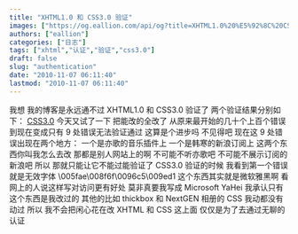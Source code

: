 ```yaml
---
title: "XHTML1.0 和 CSS3.0 验证"
images: ["https://og.eallion.com/api/og?title=XHTML1.0%20%E5%92%8C%20CSS3.0%20%E9%AA%8C%E8%AF%81"]
authors: ["eallion"]
categories: ["日志"]
tags: ["xhtml","认证","验证","css3.0"]
draft: false
slug: "authentication"
date: "2010-11-07 06:11:40"
lastmod: "2010-11-07 06:11:40"
---
```


我想
我的博客是永远通不过 XHTML1.0 和 CSS3.0 验证了
两个验证结果分别如下： [CSS3.0](http://validator.w3.org/check?uri=http://eallion.com&charset=(detect+automatically)&doctype=Inline&group=0)
今天又试了一下
把能改的全改了
从原来最开始的几十个上百个错误
到现在变成只有 9 处错误无法验证通过
这算是个进步吗
不见得吧
现在这 9 处错误出现在两个地方：
一个是亦歌的音乐插件上
一个是韩寒的新浪订阅上
这两个东西你叫我怎么去改
那都是别人网站上的啊
不可能不听亦歌吧
不可能不展示订阅的新浪吧
所以
那就只能让它不能过能验证了
CSS3.0 验证的时候
我看到第一个错误就是无效字体
\005fae\008f6f\0096c5\009ed1
这个东西其实就是微软雅黑啊
看网上的人说这样写对访问更有好处
莫非真要我写成 Microsoft YaHei
我承认只有这个东西是我改过的
其他的比如 thickbox 和 NextGEN 相册的 CSS 我动都没有动过
所以
我不会把闲心花在改 XHTML 和 CSS 这上面
仅仅是为了去通过无聊的认证
